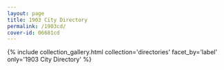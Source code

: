```yaml
---
layout: page
title: 1903 City Directory
permalink: /1903cd/
cover-id: 06681cd
---
```


{% include collection_gallery.html collection='directories' facet_by='label' only='1903 City Directory' %}
